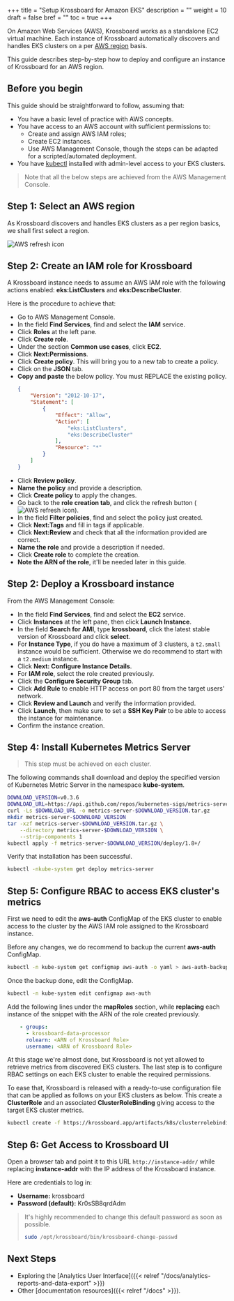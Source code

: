 +++
title = "Setup Krossboard for Amazon EKS"
description = ""
weight = 10
draft = false
bref = ""
toc = true 
+++

On Amazon Web Services (AWS), Krossboard works as a standalone EC2 virtual machine. 
Each instance of Krossboard automatically discovers and handles EKS clusters on a per [AWS region](https://docs.aws.amazon.com/en_us/AWSEC2/latest/UserGuide/using-regions-availability-zones.html) basis. 

This guide describes step-by-step how to deploy and configure an instance of Krossboard for an AWS region. 

## Before you begin
This guide should be straightforward to follow, assuming that:

* You have a basic level of practice with AWS concepts.
* You have access to an AWS account with sufficient permissions to:
  * Create and assign AWS IAM roles;
  * Create EC2 instances.
  * Use AWS Management Console, though the steps can be adapted for a scripted/automated deployment.
* You have [kubectl](https://kubernetes.io/fr/docs/tasks/tools/install-kubectl/) installed with admin-level access to your EKS clusters.

> Note that all the below steps are achieved from the AWS Management Console.

## Step 1: Select an AWS region
As Krossboard discovers and handles EKS clusters as a per region basics, we shall first select a region.

![AWS refresh icon](/images/docs/aws-select-a-region.png)

## Step 2: Create an IAM role for Krossboard
A Krossboard instance needs to assume an AWS IAM role with the following actions enabled: **eks:ListClusters** and **eks:DescribeCluster**.

Here is the procedure to achieve that: 

* Go to AWS Management Console.
* In the field **Find Services**, find and select the **IAM** service.
* Click **Roles** at the left pane.
* Click **Create role**.
* Under the section **Common use cases**, click **EC2**.
* Click **Next:Permissions**.
* Click **Create policy**. This will bring you to a new tab to create a policy.
* Click on the **JSON** tab.
* **Copy and paste** the below policy. You must REPLACE the existing policy.
  ```json
  {
      "Version": "2012-10-17",
      "Statement": [
          {
              "Effect": "Allow",
              "Action": [
                  "eks:ListClusters",
                  "eks:DescribeCluster"
              ],
              "Resource": "*"
          }
      ]
  }
  ```
* Click **Review policy**.
* **Name the policy** and provide a description.
* Click **Create policy** to apply the changes.
* Go back to the **role creation tab**, and click the refresh button (![AWS refresh icon](/images/docs/aws-refresh-icon.png)).
* In the field **Filter policies**, find and select the policy just created.
* Click **Next:Tags** and fill in tags if applicable.
* Click **Next:Review** and check that all the information provided are correct.
* **Name the role** and provide a description if needed.
* Click **Create role** to complete the creation.
* **Note the ARN of the role**, it'll be needed later in this guide.


## Step 2: Deploy a Krossboard instance
From the AWS Management Console:

* In the field **Find Services**, find and select the **EC2** service.
* Click **Instances** at the left pane, then click **Launch Instance**.
* In the field **Search for AMI**, type **krossboard**, click the latest stable version of Krossboard and click **select**. 
* For **Instance Type**, if you do have a maximum of 3 clusters, a `t2.small` instance would be sufficient.
  Otherwise we do recommend to start with a `t2.medium` instance.
* Click **Next: Configure Instance Details**.
* For **IAM role**, select the role created previously.
* Click the **Configure Security Group** tab.
* Click **Add Rule** to enable HTTP access on port 80 from the target users' network.
* Click **Review and Launch** and verify the information provided.
* Click **Launch**, then make sure to set a **SSH Key Pair** to be able to access the instance for maintenance.
* Confirm the instance creation.

## Step 4: Install Kubernetes Metrics Server
> This step must be achieved on each cluster.

The following commands shall download and deploy the specified version of Kubernetes Metric Server in the namespace **kube-system**.

```bash
DOWNLOAD_VERSION=v0.3.6
DOWNLOAD_URL=https://api.github.com/repos/kubernetes-sigs/metrics-server/tarball/${DOWNLOAD_VERSION}
curl -Ls $DOWNLOAD_URL -o metrics-server-$DOWNLOAD_VERSION.tar.gz
mkdir metrics-server-$DOWNLOAD_VERSION
tar -xzf metrics-server-$DOWNLOAD_VERSION.tar.gz \
    --directory metrics-server-$DOWNLOAD_VERSION \
    --strip-components 1
kubectl apply -f metrics-server-$DOWNLOAD_VERSION/deploy/1.8+/
```

Verify that installation has been successful.

```bash
kubectl -nkube-system get deploy metrics-server
```

## Step 5: Configure RBAC to access EKS cluster's metrics
First we need to edit the **aws-auth** ConfigMap of the EKS cluster to enable access to the cluster by the AWS IAM role assigned to the Krossboard instance.

Before any changes, we do recommend to backup the current **aws-auth** ConfigMap.

```bash
kubectl -n kube-system get configmap aws-auth -o yaml > aws-auth-backup-$(date +%F).yaml
```

Once the backup done, edit the ConfigMap.

```bash
kubectl -n kube-system edit configmap aws-auth
```

Add the following lines under the **mapRoles** section, while **replacing** each instance of the snippet **<ARN of Krossboard Role>** with the ARN of the role created previously.

```yaml
    - groups:
      - krossboard-data-processor
      rolearn: <ARN of Krossboard Role>
      username: <ARN of Krossboard Role>
```

At this stage we're almost done, but Krossboard is not yet allowed to retrieve metrics from discovered EKS clusters. The last step is to configure RBAC settings on each EKS cluster to enable the required permissions.

To ease that, Krossboard is released with a ready-to-use configuration file that can be applied as follows on your EKS clusters as below. This create a **ClusterRole** and an associated **ClusterRoleBinding** giving access to the target EKS cluster metrics.

```bash
kubectl create -f https://krossboard.app/artifacts/k8s/clusterrolebinding-eks.yml
```

## Step 6: Get Access to Krossboard UI
Open a browser tab and point it to this URL `http://instance-addr/` while replacing **instance-addr** with the IP address of the Krossboard instance.

Here are credentials to log in:

* **Username:** krossboard
* **Password (default):** Kr0sSB8qrdAdm

> It's highly recommended to change this default password as soon as possible. 
> ```bash
> sudo /opt/krossboard/bin/krossboard-change-passwd
> ```

## Next Steps
* Exploring the [Analytics User Interface]({{< relref "/docs/analytics-reports-and-data-export" >}})
* Other [documentation resources]({{< relref "/docs" >}}).